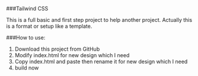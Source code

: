 ###Tailwind CSS 

This is a full basic and first step project to help another project. Actually this is a format or setup like a template. 

###How to use:
1. Download this project from GitHub
2. Modify index.html for new design which I need 
3. Copy index.html and paste then rename it for new design which I need 
4. build now 